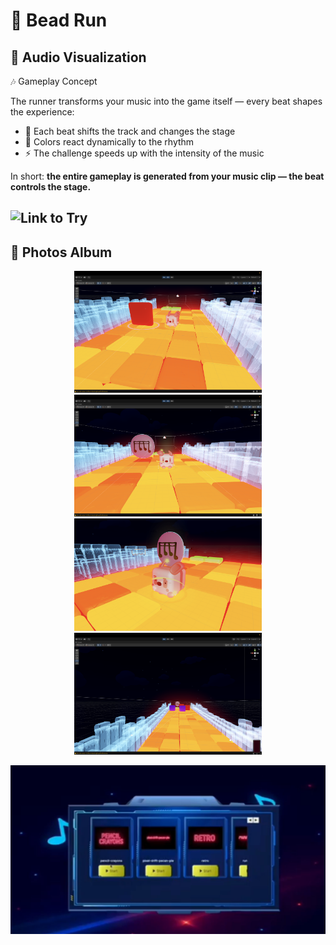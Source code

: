 # 🚀    Bead Run 
## 📖 Audio Visualization 

🎶 Gameplay Concept  

The runner transforms your music into the game itself — every beat shapes the experience:  

- 🎵 Each beat shifts the track and changes the stage  
- 🌈 Colors react dynamically to the rhythm  
- ⚡ The challenge speeds up with the intensity of the music  

In short: **the entire gameplay is generated from your music clip — the beat controls the stage.**

## ![Link to Try  ](https://nahla-almassri.itch.io/beat-run)


## 📖 Photos Album 
<p align="center">
  <img src="IMG/2.png" width="300">
   <img src="IMG/5.png" width="300">
   <img src="IMG/3.png" width="300">
   <img src="IMG/1.png" width="300">
  
</p>

[![Watch the video](IMG/Capture.JPG)](https://youtu.be/-FbXdE3boGo)
